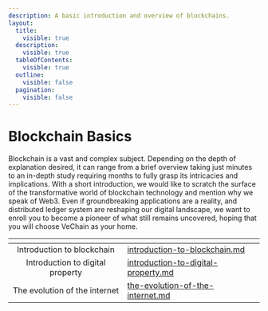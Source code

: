 ```yaml
---
description: A basic introduction and overview of blockchains.
layout:
  title:
    visible: true
  description:
    visible: true
  tableOfContents:
    visible: true
  outline:
    visible: false
  pagination:
    visible: false
---
```


# Blockchain Basics

Blockchain is a vast and complex subject. Depending on the depth of explanation desired, it can range from a brief overview taking just minutes to an in-depth study requiring months to fully grasp its intricacies and implications. With a short introduction, we would like to scratch the surface of the transformative world of blockchain technology and mention why we speak of Web3. Even if groundbreaking applications are a reality, and distributed ledger system are reshaping our digital landscape, we want to enroll you to become a pioneer of what still remains uncovered, hoping that you will choose VeChain as your home.

<table data-view="cards"><thead><tr><th align="center"></th><th data-hidden data-card-target data-type="content-ref"></th></tr></thead><tbody><tr><td align="center">Introduction to blockchain</td><td><a href="introduction-to-blockchain.md">introduction-to-blockchain.md</a></td></tr><tr><td align="center">Introduction to digital property</td><td><a href="introduction-to-digital-property.md">introduction-to-digital-property.md</a></td></tr><tr><td align="center">The evolution of the internet</td><td><a href="the-evolution-of-the-internet.md">the-evolution-of-the-internet.md</a></td></tr></tbody></table>
